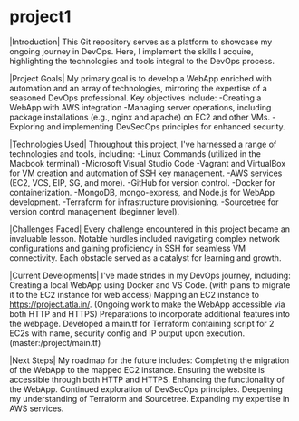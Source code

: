 # project1

|Introduction|
 This Git repository serves as a platform to showcase my ongoing journey in DevOps. Here, I implement the skills I acquire, highlighting the technologies and tools integral to the DevOps process.

|Project Goals|
 My primary goal is to develop a WebApp enriched with automation and an array of technologies, mirroring the expertise of a seasoned DevOps professional. Key objectives include:
	-Creating a WebApp with AWS integration
	-Managing server operations, including package installations (e.g., nginx and apache) on EC2 and other VMs.
	-Exploring and implementing DevSecOps principles for enhanced security.

|Technologies Used|
 Throughout this project, I've harnessed a range of technologies and tools, including:
	-Linux Commands (utilized in the Macbook terminal)
	-Microsoft Visual Studio Code
	-Vagrant and VirtualBox for VM creation and automation of SSH key management.
	-AWS services (EC2, VCS, EIP, SG, and more).
	-GitHub for version control.
	-Docker for containerization.
	-MongoDB, mongo-express, and Node.js for WebApp development.
	-Terraform for infrastructure provisioning.
	-Sourcetree for version control management (beginner level).

|Challenges Faced|
 Every challenge encountered in this project became an invaluable lesson. Notable hurdles included navigating complex network configurations and gaining proficiency in SSH for seamless VM connectivity. Each obstacle served as a catalyst for learning and growth.

|Current Developments|
 I've made strides in my DevOps journey, including:
	Creating a local WebApp using Docker and VS Code. (with plans to migrate it to the EC2 instance for web access)
	Mapping an EC2 instance to https://project.atla.in/. (Ongoing work to make the WebApp accessible via both HTTP and HTTPS)
	Preparations to incorporate additional features into the webpage.
	Developed a main.tf for Terraform containing script for 2 EC2s with name, security config and IP output upon execution. (master:/project/main.tf)

|Next Steps|
 My roadmap for the future includes:
	Completing the migration of the WebApp to the mapped EC2 instance.
	Ensuring the website is accessible through both HTTP and HTTPS.
	Enhancing the functionality of the WebApp.
	Continued exploration of DevSecOps principles.
	Deepening my understanding of Terraform and Sourcetree.
	Expanding my expertise in AWS services.
